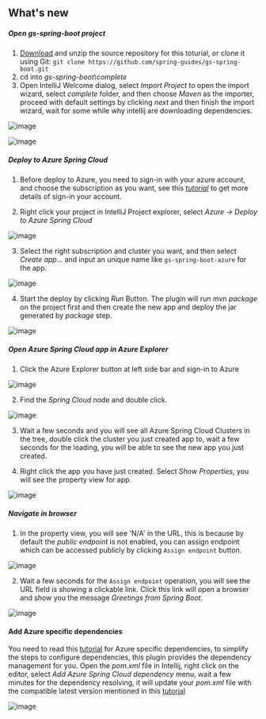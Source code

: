 <!-- Version: 3.36.0 -->
## What's new

##### Open *gs-spring-boot* project
1. [Download](https://github.com/spring-guides/gs-spring-boot/archive/master.zip) and unzip the source repository for this toturial, or clone it using Git: `git clone https://github.com/spring-guides/gs-spring-boot.git`
2. cd into *gs-spring-boot\complete*
3. Open IntelliJ Welcome dialog, select *Import Project* to open the import wizard, select *complete* folder, and then choose *Maven* as the importer, proceed with default settings by clicking *next* and then finish the import wizard, wait for some while why intellij are downloading dependencies.

![image](https://user-images.githubusercontent.com/17075863/77132475-97a67d80-6a9a-11ea-99b1-1f1a46a13dac.png)

![image](https://user-images.githubusercontent.com/17075863/77132650-392dcf00-6a9b-11ea-9213-2ece51a293f1.png)

##### Deploy to Azure Spring Cloud

1. Before deploy to Azure, you need to sign-in with your azure account, and choose the subscription as you want, see this *[tutorial](https://docs.microsoft.com/en-us/azure/java/intellij/azure-toolkit-for-intellij-create-hello-world-web-app)* to get more details of sign-in your account.

2. Right click your project in IntelliJ Project explorer, select *Azure -> Deploy to Azure Spring Cloud*

![image](https://user-images.githubusercontent.com/17075863/77132862-f28ca480-6a9b-11ea-8792-c82670b98459.png)

3. Select the right subscription and cluster you want, and then select *Create app...* and input an unique name like `gs-spring-boot-azure` for the app.


![image](https://user-images.githubusercontent.com/17075863/77133144-f3720600-6a9c-11ea-898a-f4c8cf3c0183.png)


4. Start the deploy by clicking *Run* Button. The plugin will run *mvn package* on the project first and then create the new app and deploy the jar generated by *package* step.

![image](https://user-images.githubusercontent.com/17075863/77133334-b35f5300-6a9d-11ea-9552-bfaae43193cd.png)


#####  Open Azure Spring Cloud app in Azure Explorer
1. Click the Azure Explorer button at left side bar and sign-in to Azure

![image](https://user-images.githubusercontent.com/17075863/77133434-06d1a100-6a9e-11ea-91f9-123efb4258d9.png)

2. Find the *Spring Cloud* node and double click.

![image](https://user-images.githubusercontent.com/17075863/77133505-3bddf380-6a9e-11ea-924e-221e02ee1ac6.png)

3. Wait a few seconds and you will see all Azure Spring Cloud Clusters in the tree, double click the cluster you just created app to, wait a few seconds for the loading, you will be able to see the new app you just created.

4. Right click the app you have just created. Select *Show Properties*, you will see the property view for app.

![image](https://user-images.githubusercontent.com/17075863/77133618-a5f69880-6a9e-11ea-9349-9b53c3c809e8.png)

##### Navigate in browser
1. In the property view, you will see 'N/A' in the URL, this is because by default the *public endpoint* is not enabled, you can assign endpoint which can be accessed publicly by clicking `Assign endpoint` button.

![image](https://user-images.githubusercontent.com/17075863/77134962-62069200-6aa4-11ea-9cbc-4ea7fe218ac0.png)

2. Wait a few seconds for the `Assign endpoint` operation, you will see the URL field is showing a clickable link. Click this link will open a browser and show you the message *Greetings from Spring Boot*.

![image](https://user-images.githubusercontent.com/17075863/77135088-e0fbca80-6aa4-11ea-8255-9239a5e85e3b.png)

#### Add Azure specific dependencies
You need to read this [tutorial](https://docs.microsoft.com/en-us/azure/spring-cloud/spring-cloud-tutorial-prepare-app-deployment) for Azure specific dependencies, to simplify the steps to configure dependencies, this plugin provides the dependency management for you. Open the *pom.xml* file in Intellij, right click on the editor, select *Add Azure Spring Cloud dependency* menu, wait a few minutes for the dependency resolving, it will update your *pom.xml* file with the compatible latest version mentioned in this [tutorial](https://docs.microsoft.com/en-us/azure/spring-cloud/spring-cloud-tutorial-prepare-app-deployment) 

![image](https://user-images.githubusercontent.com/17075863/77284376-7d260b80-6d09-11ea-8cc0-769a3fdc169f.png)

